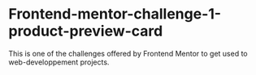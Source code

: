 # Frontend-mentor-challenge-1-product-preview-card
This is one of the challenges offered by Frontend Mentor to get used to web-developpement projects.
